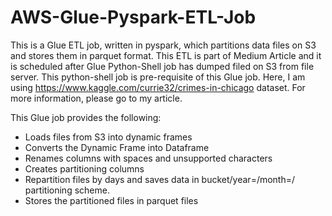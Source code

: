 # AWS-Glue-Pyspark-ETL-Job
This is a Glue ETL job, written in pyspark, which partitions data files on S3 and stores them in parquet format. This ETL is part of Medium Article and it is scheduled after Glue Python-Shell job has dumped filed on S3 from file server. This python-shell job is pre-requisite of this Glue job. Here, I am using https://www.kaggle.com/currie32/crimes-in-chicago dataset. For more information, please go to my article. 

This Glue job provides the following:
* Loads files from S3 into dynamic frames
* Converts the Dynamic Frame into Dataframe
* Renames columns with spaces and unsupported characters 
* Creates partitioning columns
* Repartition files by days and saves data in bucket/year=/month=/ partitioning scheme.
* Stores the partitioned files in parquet files
